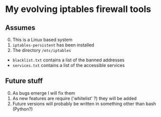 # My evolving iptables firewall tools

## Assumes

0. This is a Linux based system
0. `iptables-persistent` has been installed
0. The directory `/etc/iptables`
  -  `blacklist.txt` contains a list of the banned addresses
  -  `services.txt` contains a list of the accessible services

## Future stuff

0. As bugs emerge I will fix them
0. As new features are require ('whitelist' ?) they will be added
0. Future versions will probably be written in something other than bash (Python?)
